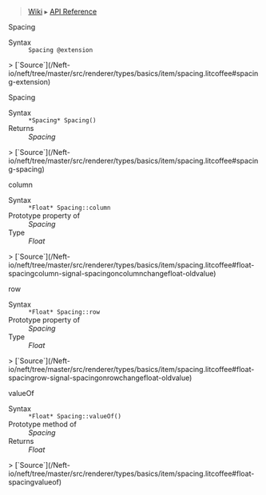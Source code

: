 > [Wiki](Home) ▸ [API Reference](API-Reference)

Spacing
<dl><dt>Syntax</dt><dd><code>Spacing @extension</code></dd></dl>
> [`Source`](/Neft-io/neft/tree/master/src/renderer/types/basics/item/spacing.litcoffee#spacing-extension)

Spacing
<dl><dt>Syntax</dt><dd><code>&#x2A;Spacing&#x2A; Spacing()</code></dd><dt>Returns</dt><dd><i>Spacing</i></dd></dl>
> [`Source`](/Neft-io/neft/tree/master/src/renderer/types/basics/item/spacing.litcoffee#spacing-spacing)

column
<dl><dt>Syntax</dt><dd><code>&#x2A;Float&#x2A; Spacing::column</code></dd><dt>Prototype property of</dt><dd><i>Spacing</i></dd><dt>Type</dt><dd><i>Float</i></dd></dl>
> [`Source`](/Neft-io/neft/tree/master/src/renderer/types/basics/item/spacing.litcoffee#float-spacingcolumn-signal-spacingoncolumnchangefloat-oldvalue)

row
<dl><dt>Syntax</dt><dd><code>&#x2A;Float&#x2A; Spacing::row</code></dd><dt>Prototype property of</dt><dd><i>Spacing</i></dd><dt>Type</dt><dd><i>Float</i></dd></dl>
> [`Source`](/Neft-io/neft/tree/master/src/renderer/types/basics/item/spacing.litcoffee#float-spacingrow-signal-spacingonrowchangefloat-oldvalue)

valueOf
<dl><dt>Syntax</dt><dd><code>&#x2A;Float&#x2A; Spacing::valueOf()</code></dd><dt>Prototype method of</dt><dd><i>Spacing</i></dd><dt>Returns</dt><dd><i>Float</i></dd></dl>
> [`Source`](/Neft-io/neft/tree/master/src/renderer/types/basics/item/spacing.litcoffee#float-spacingvalueof)

